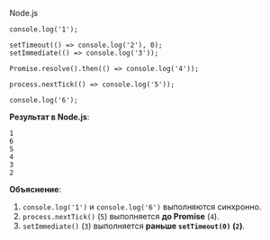 Node.js

```
console.log('1');

setTimeout(() => console.log('2'), 0);
setImmediate(() => console.log('3'));

Promise.resolve().then(() => console.log('4'));

process.nextTick(() => console.log('5'));

console.log('6');

```

**Результат в Node.js**:

```
1
6
5
4
3
2

```

**Объяснение**:

1. `console.log('1')` и `console.log('6')` выполняются синхронно.
2. `process.nextTick()` (`5`) выполняется **до Promise** (`4`).
3. `setImmediate()` (`3`) выполняется **раньше `setTimeout(0)` (`2`)**.
